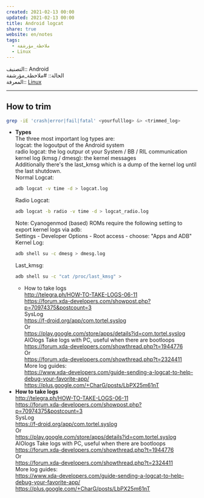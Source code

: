 ```yaml
---  
created: 2021-02-13 00:00  
updated: 2021-02-13 00:00  
title: Android logcat  
share: true  
website: en/notes  
tags:  
  - ملاحظة_مؤرشفة  
  - Linux  
---  
```

  
  
  
التصنيف:: Android  
الحالة:: #ملاحظة_مؤرشفة  
المعرفة:: [Linux](Linux)  
  
---  
  
## How to trim  
  
```bash  
grep -iE 'crash|error|fail|fatal' <yourfulllog> &> <trimmed_log>  
```  
  
- **Types**  
  The three most important log types are:  
  logcat: the logoutput of the Android system  
  radio logcat: the log outpur ot your System / BB / RIL communication  
  kernel log (kmsg / dmesg): the kernel messages  
  Additionally there's the last_kmsg which is a dump of the kernel log until the last shutdown.  
  Normal Logcat:  
  ```bash  
  adb logcat -v time -d > logcat.log  
  ```  
  Radio Logcat:  
  ```bash  
  adb logcat -b radio -v time -d > logcat_radio.log  
  ```  
  Note: Cyanogenmod (based) ROMs require the following setting to export kernel logs via adb:  
  Settings - Developer Options - Root access - choose: "Apps and ADB"  
  Kernel Log:  
  ```bash  
  adb shell su -c dmesg > dmesg.log  
  ```  
  Last_kmsg:  
  ```bash  
  adb shell su -c "cat /proc/last_kmsg" >  
  ```  
  - How to take logs  
    <http://telegra.ph/HOW-TO-TAKE-LOGS-06-11>  
    <https://forum.xda-developers.com/showpost.php?p=70974375&postcount=3>  
    SysLog  
    <https://f-droid.org/app/com.tortel.syslog>  
    Or  
    <https://play.google.com/store/apps/details?id=com.tortel.syslog>  
    AIOlogs Take logs with PC, useful when there are bootloops  
    <https://forum.xda-developers.com/showthread.php?t=1944776>  
    Or  
    <https://forum.xda-developers.com/showthread.php?t=2324411>  
    More log guides:  
    <https://www.xda-developers.com/guide-sending-a-logcat-to-help-debug-your-favorite-app/>  
    <https://plus.google.com/+CharG/posts/LbPX25m61nT>  
- **How to take logs**  
  <http://telegra.ph/HOW-TO-TAKE-LOGS-06-11>  
  <https://forum.xda-developers.com/showpost.php?p=70974375&postcount=3>  
  SysLog  
  <https://f-droid.org/app/com.tortel.syslog>  
  Or  
  <https://play.google.com/store/apps/details?id=com.tortel.syslog>  
  AIOlogs Take logs with PC, useful when there are bootloops  
  <https://forum.xda-developers.com/showthread.php?t=1944776>  
  Or  
  <https://forum.xda-developers.com/showthread.php?t=2324411>  
  More log guides:  
  <https://www.xda-developers.com/guide-sending-a-logcat-to-help-debug-your-favorite-app/>  
  <https://plus.google.com/+CharG/posts/LbPX25m61nT>  
